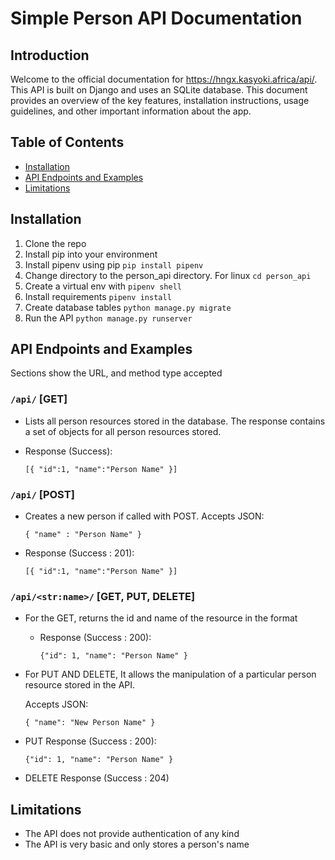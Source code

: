 # Simple Person API Documentation

## Introduction

Welcome to the official documentation for https://hngx.kasyoki.africa/api/. This API is built on Django and uses an SQLite database. This document provides an overview of the key features, installation instructions, usage guidelines, and other important information about the app.

## Table of Contents

- [Installation](#installation)
- [API Endpoints and Examples](#api-endpoints)
- [Limitations](#limitations)

## Installation

1. Clone the repo
2. Install pip into your environment
3. Install pipenv using pip `pip install pipenv`
4. Change directory to the person_api directory. For linux `cd person_api`
5. Create a virtual env with `pipenv shell`
6. Install requirements `pipenv install`
7. Create database tables `python manage.py migrate`
8. Run the API `python manage.py runserver`

## API Endpoints and Examples

Sections show the URL, and method type accepted

### `/api/` [GET]

- Lists all person resources stored in the database. The response contains a set of objects for all person resources stored.

- Response (Success):

  ```
  [{ "id":1, "name":"Person Name" }]
  ```

### `/api/` [POST]

- Creates a new person if called with POST. Accepts JSON:
  ```
  { "name" : "Person Name" }
  ```
- Response (Success : 201):
  ```
  [{ "id":1, "name":"Person Name" }]
  ```

### `/api/<str:name>/` [GET, PUT, DELETE]

- For the GET, returns the id and name of the resource in the format

  - Response (Success : 200):
    ```
    {"id": 1, "name": "Person Name" }
    ```

- For PUT AND DELETE, It allows the manipulation of a particular person resource stored in the API.

  Accepts JSON:

  ```
  { "name": "New Person Name" }
  ```

- PUT Response (Success : 200):
  ```
  {"id": 1, "name": "Person Name" }
  ```
- DELETE Response (Success : 204)

## Limitations

- The API does not provide authentication of any kind
- The API is very basic and only stores a person's name
